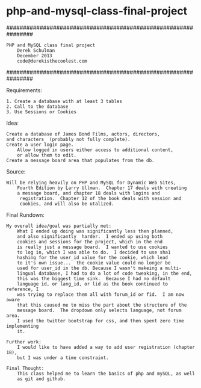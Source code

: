 php-and-mysql-class-final-project
=================================

################################################################

	PHP and MySQL class final project
		Derek Schulman 
		December 2013
		code@derekisthecoolest.com

################################################################

Requirements:

	1. Create a database with at least 3 tables
	2. Call to the database
	3. Use Sessions or Cookies

Idea:

	Create a database of James Bond Films, actors, directors,
	and characters	(probably not fully complete).  
	Create a user login page.
		Allow logged in users either access to additional content,
		or allow them to edit.
	Create a message board area that populates from the db.	

Source:

	Will be relying heavily on PHP and MySQL for Dynamic Web Sites,
		Fourth Edition by Larry Ullman.  Chapter 17 deals with creating
		a message board, and chapter 18 deals with logins and
		 registration.  Chapter 12 of the book deals with session and 
		 cookies, and will also be utalized.

Final Rundown:

	My overall idea/goal was partially met:
	 	What I ended up doing was significantly less then planned, 
	 	and also significantly	harder.  I ended up using both 
	 	cookies and sessions for the project, which in the end 
	 	is really just a message board.  I wanted to use cookies 
	 	to log in, which I was able to do.  I decided to use sha1
	 	hashing for the user_id value for the cookie, which lead 
	 	to it's own issue...  the cookie value could no longer be 
	 	used for user_id in the db. Because I wasn't makeing a multi-
	 	lingual database, I had to do a lot of code tweaking, in the end, 
	 	this was the biggest time sink.  Because I had no default
		language id, or lang_id, or lid as the book continued to reference, I 
		was trying to replace them all with forum_id or fid.  I am now aware
		that this caused me to miss the part about the structure of the 
		message board.  The dropdown only selects language, not forum area.
		I used the twitter bootstrap for css, and then spent zero time implementing
		it.

	Further work: 
		I would like to have added a way to add user registration (chapter 18),
		but I was under a time constraint.

	Final Thought:
		This class helped me to learn the basics of php and mySQL, as well
		as git and github.  	
